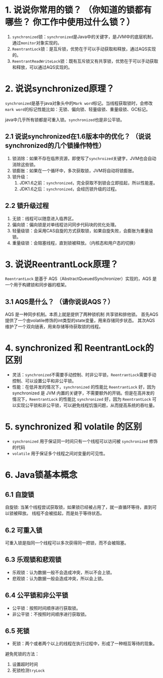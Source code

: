 # 1. 说说你常用的锁？ （你知道的锁都有哪些？ 你工作中使用过什么锁？）

1. `synchronized`锁：`synchronized`是Java中的关键字，是JVM中的底层机制，通过`monitor`对象实现的。
2. `ReentrantLock`锁：是互斥锁，优势在于可以手动获取和释放，通过AQS实现的。
3. `ReentrantReadWriteLock`锁：既有互斥锁又有共享锁，优势在于可以手动获取和释放，可以通过AQS实现的。

# 2. 说说synchronized原理？
`synchronized`是基于java对象头中的`Mark word`标记。当线程获取锁时，会修改`mark word`的标记性能比如：无锁、偏向锁、轻量级锁、重量级锁、GC标记。

java中几乎所有锁都是可重入锁。`synchronized`也是非公平锁。

## 2.1 说说synchronized在1.6版本中的优化？ （说说synchronized的几个锁操作特性）

1. 锁消除：如果不存在临界资源，即使写了`synchroized`关键字，JVM也会自动消除这些锁。
2. 锁膨胀：如果在一个循环中，多次获取锁，JVM将自动将锁膨胀。
3. 锁升级：
   1. JDK1.6之前：`synchronized`，完全获取不到锁会立即挂起，所以性能差。
   2. JDK1.6之后：`synchronized`，会经历锁升级的过程。

## 2.2 锁升级过程
1. 无锁：线程可以随意进入临界区。
2. 偏向锁：偏向锁是对单线程访问同步代码块的优化处理。
3. 轻量级锁：会采用CAS自旋的方式获取锁，如果自旋失败，会膨胀为重量级锁。
4. 重量级锁：会阻塞线程，直到锁被释放。（内核态和用户态的切换）

# 3. 说说ReentrantLock原理？ 

`ReentrantLock` 是基于 AQS（AbstractQueuedSynchronizer）实现的，AQS 是一个用于构建锁和同步器的框架。

## 3.1 AQS是什么？ （请你说说AQS？）

AQS 是一种同步机制。本质上就是提供了两种锁机制 共享锁和排他锁。
首先AQS提供了一个由volatile修饰的int类型的state变量，用来存储同步状态。
其次AQS维护了一个双向链表，用来存储等待获取锁的线程。

# 4. synchronized 和 ReentrantLock的区别

- 灵活：`synchronized`不需要手动控制、时非公平锁，`ReentrantLock`需要手动控制、可以设置公平和非公平锁。
- 性能：在低并发的情况下，`synchronized` 的性能比 `ReentrantLock` 好，因为 synchronized 是 JVM 内置的关键字，不需要额外的开销。但是在高并发的情况下，`ReentrantLock` 的性能比 `synchronized` 好，因为 `ReentrantLock` 可以实现公平锁和非公平锁，可以避免线程饥饿问题，从而提高系统的吞吐量。

# 5. synchronized 和 volatile 的区别

- `synchronized` 用于保证同一时间只有一个线程可以访问被 `synchronized` 修饰的代码
- `volatile` 用于保证多个线程之间对变量的可见性。

# 6. Java锁基本概念

## 6.1 自旋锁

自旋锁: 当某个线程尝试获取锁，如果锁已经被占用了，就一直循环等待，直到可以锁被释放。
线程不会被挂起，而是处于等待状态。

## 6.2 可重入锁

可重入锁是指同一个线程可以多次获得同一把锁，而不会被阻塞。

## 6.3 乐观锁和悲观锁

- 乐观锁：认为数据一般不会造成冲突，所以不会上锁。
- 悲观锁：认为数据一般会造成冲突，所以会上锁。

## 6.4 公平锁和非公平锁

- 公平锁：按照时间顺序进行获取锁。
- 非公平锁：不按照时间顺序进行获取锁。

## 6.5 死锁

- 死锁：两个或者两个以上的线程在执行过程中，形成了一种相互等待的现象。

避免死锁的方法：
1. 设置超时时间
2. 死锁检测`tryLock`

